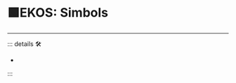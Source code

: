 # 🟩<ekos>EKOS: Simbols</ekos>

---

<!-- =================================================== -->
<!-- =================================================== -->
<!-- =================================================== -->
<!-- =================================================== -->
<!-- =================================================== -->
::: details 🛠

-

:::
